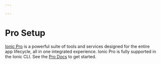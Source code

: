 ```yaml
---

---
```


# Pro Setup

[Ionic Pro](https://ionicframework.com/pro) is a powerful suite of tools and services designed for the entire app lifecycle, all in one integrated experience. Ionic Pro is fully supported in the Ionic CLI. See the [Pro Docs](/docs/pro) to get started.
